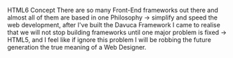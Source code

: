 HTML6 Concept
There are so many Front-End frameworks out there and almost all of them are based in one Philosophy → simplify and speed the web development, after I've built the Davuca Framework I came to realise that we will not stop building frameworks until one major problem is fixed → HTML5, and I feel like if ignore this problem I will be robbing the future generation the true meaning of a Web Designer.
